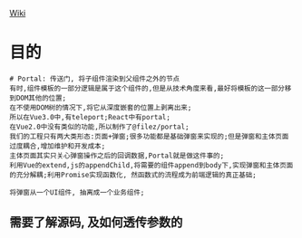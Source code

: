 [Wiki](https://wiki.lenovows.com/pages/viewpage.action?pageId=8180857)

# 目的

```shell
# Portal: 传送门, 将子组件渲染到父组件之外的节点
有时,组件模板的一部分逻辑是属于这个组件的,但是从技术角度来看,最好将模板的这一部分移到DOM其他的位置;
在不使用DOM树的情况下,将它从深度嵌套的位置上剥离出来;
所以在Vue3.0中,有teleport;React中有portal;
在Vue2.0中没有类似的功能,所以制作了@filez/portal;
我们的工程只有两大类形态:页面+弹窗;很多功能都是基础弹窗来实现的;但是弹窗和主体页面过度耦合,增加维护和开发成本;
主体页面其实只关心弹窗操作之后的回调数据,Portal就是做这件事的;
利用Vue的extend,js的appendChild,将需要的组件append到body下,实现弹窗和主体页面的充分解耦;利用Promise实现函数化, 然函数式的流程成为前端逻辑的真正基础;

将弹窗从一个UI组件, 抽离成一个业务组件;
```

## 需要了解源码, 及如何透传参数的
